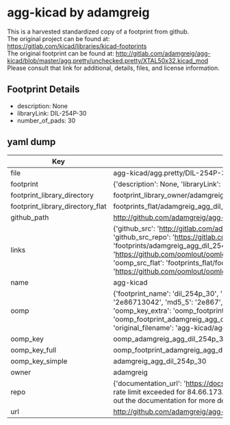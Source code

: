 # agg-kicad by adamgreig  
This is a harvested standardized copy of a footprint from github.  
The original project can be found at:  
https://gitlab.com/kicad/libraries/kicad-footprints  
The original footprint can be found at:
http://gitlab.com/adamgreig/agg-kicad/blob/master/agg.pretty/unchecked.pretty/XTAL50x32.kicad_mod
Please consult that link for additional, details, files, and license information.  
## Footprint Details
* description: None  
* libraryLink: DIL-254P-30  
* number_of_pads: 30  
## yaml dump  
| Key | Value |  
| --- | --- |  
| file | agg-kicad/agg.pretty/DIL-254P-30.kicad_mod |  
| footprint | {'description': None, 'libraryLink': 'DIL-254P-30', 'number_of_pads': 30} |  
| footprint_library_directory | footprint_library_owner/adamgreig_agg-kicad |  
| footprint_library_directory_flat | footprints_flat/adamgreig_agg_dil_254p_30/working |  
| github_path | http://github.com/adamgreig/agg-kicad/blob/master/agg.pretty/DIL-254P-30.kicad_mod |  
| links | {'github_src': 'http://gitlab.com/adamgreig/agg-kicad/blob/master/agg.pretty/unchecked.pretty/XTAL50x32.kicad_mod', 'github_src_repo': 'https://gitlab.com/kicad/libraries/kicad-footprints', 'oomp_bot': 'footprints/adamgreig_agg_dil_254p_30/working', 'oomp_bot_github': 'https://github.com/oomlout/oomlout_oomp_footprint_bot/tree/main/footprints/adamgreig_agg_dil_254p_30/working', 'oomp_src_flat': 'footprints_flat/footprints_flat/adamgreig_agg_dil_254p_30/working', 'oomp_src_flat_github': 'https://github.com/oomlout/oomlout_oomp_footprint_src/tree/main/footprints_flat/adamgreig_agg_dil_254p_30/working'} |  
| name | agg-kicad |  
| oomp | {'footprint_name': 'dil_254p_30', 'library_name': 'agg', 'md5': '2e86713042303f62fe7c14676960e736', 'md5_10': '2e86713042', 'md5_5': '2e867', 'md5_6': '2e8671', 'oomp_key': 'oomp_adamgreig_agg_dil_254p_30', 'oomp_key_extra': 'oomp_footprint_adamgreig_agg_dil_254p_30', 'oomp_key_full': 'oomp_footprint_adamgreig_agg_dil_254p_30_2e8671', 'oomp_key_simple': 'adamgreig_agg_dil_254p_30', 'original_filename': 'agg-kicad/agg.pretty/DIL-254P-30.kicad_mod', 'owner_name': 'adamgreig'} |  
| oomp_key | oomp_adamgreig_agg_dil_254p_30 |  
| oomp_key_full | oomp_footprint_adamgreig_agg_dil_254p_30 |  
| oomp_key_simple | adamgreig_agg_dil_254p_30 |  
| owner | adamgreig |  
| repo | {'documentation_url': 'https://docs.github.com/rest/overview/resources-in-the-rest-api#rate-limiting', 'message': "API rate limit exceeded for 84.66.173.59. (But here's the good news: Authenticated requests get a higher rate limit. Check out the documentation for more details.)"} |  
| url | http://github.com/adamgreig/agg-kicad |  

